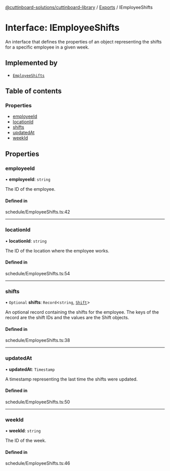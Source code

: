 [@cuttinboard-solutions/cuttinboard-library](../README.md) / [Exports](../modules.md) / IEmployeeShifts

# Interface: IEmployeeShifts

An interface that defines the properties of an object representing the shifts for a specific employee in a given week.

## Implemented by

- [`EmployeeShifts`](../classes/EmployeeShifts.md)

## Table of contents

### Properties

- [employeeId](IEmployeeShifts.md#employeeid)
- [locationId](IEmployeeShifts.md#locationid)
- [shifts](IEmployeeShifts.md#shifts)
- [updatedAt](IEmployeeShifts.md#updatedat)
- [weekId](IEmployeeShifts.md#weekid)

## Properties

### employeeId

• **employeeId**: `string`

The ID of the employee.

#### Defined in

schedule/EmployeeShifts.ts:42

___

### locationId

• **locationId**: `string`

The ID of the location where the employee works.

#### Defined in

schedule/EmployeeShifts.ts:54

___

### shifts

• `Optional` **shifts**: `Record`<`string`, [`Shift`](../classes/Shift.md)\>

An optional record containing the shifts for the employee. The keys of the record are the shift IDs and the values are the Shift objects.

#### Defined in

schedule/EmployeeShifts.ts:38

___

### updatedAt

• **updatedAt**: `Timestamp`

A timestamp representing the last time the shifts were updated.

#### Defined in

schedule/EmployeeShifts.ts:50

___

### weekId

• **weekId**: `string`

The ID of the week.

#### Defined in

schedule/EmployeeShifts.ts:46
